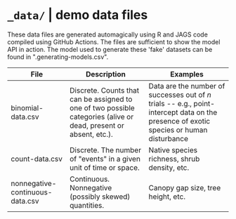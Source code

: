 # `_data/` | demo data files

These data files are generated automagically using R and JAGS code compiled using GitHub Actions. The files are sufficient to show the model API in action. The model used to generate these 'fake' datasets can be found in ".generating-models.csv".

| **File**   | **Description**  | **Examples**  |
|----|---|---|
| binomial-data.csv   | Discrete. Counts that can be assigned to one of two possible categories (alive or dead, present or absent, etc.).  | Data are the number of successes out of $n$ trials -- e.g., point-intercept data on the presence of exotic species or human disturbance  |
| count-data.csv   | Discrete. The number of "events" in a given unit of time or space.  | Native species richness, shrub density, etc.  |
| nonnegative-continuous-data.csv   | Continuous. Nonnegative (possibly skewed) quantities. | Canopy gap size, tree height, etc.  |

